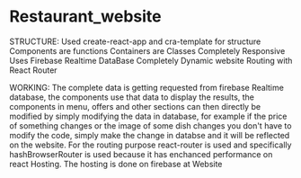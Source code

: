 # Restaurant_website
STRUCTURE: 
Used create-react-app and cra-template for structure
Components are functions 
Containers are Classes 
Completely Responsive Uses Firebase Realtime DataBase 
Completely Dynamic website Routing with React Router


WORKING:
The complete data is getting requested from firebase Realtime database, the components use that data to display the results, the components in menu, offers and other sections can then directly be modified by simply modifying the data in database, for example if the price of something changes or the image of some dish changes you don't have to modify the code, simply make the change in databse and it will be reflected on the website. For the routing purpose react-router is used and specifically hashBrowserRouter is used because it has enchanced performance on react Hosting. The hosting is done on firebase at Website
